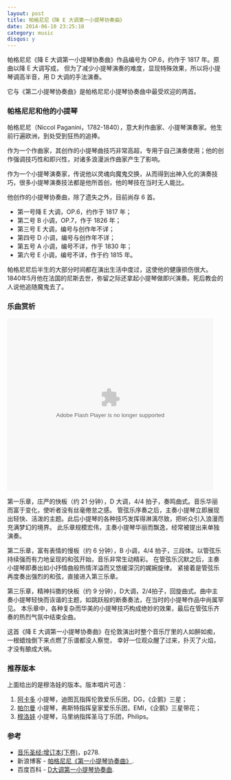 ```yaml
---
layout: post
title: 帕格尼尼《降 E 大调第一小提琴协奏曲》
date: 2014-06-10 23:25:18
category: music
disqus: y
---
```


帕格尼尼《降 E 大调第一小提琴协奏曲》作品编号为 OP.6，约作于 1817 年。原曲以降 E 大调写成，
但为了减少小提琴演奏的难度，显现特殊效果，所以将小提琴调高半音，用 D 大调的手法演奏。

它与《第二小提琴协奏曲》是帕格尼尼小提琴协奏曲中最受欢迎的两首。

### 帕格尼尼和他的小提琴

帕格尼尼（Niccol Paganini，1782-1840），意大利作曲家、小提琴演奏家。他生前行遍欧洲，到处受到狂热的追捧。

作为一个作曲家，其创作的小提琴曲技巧非常高超，专用于自己演奏使用；他的创作强调技巧性和即兴性，对诸多浪漫派作曲家产生了影响。

作为一个小提琴演奏家，传说他以灵魂向魔鬼交换，从而得到出神入化的演奏技巧，很多小提琴演奏技法都是他所首创，他的琴技在当时无人能比。


他创作的小提琴协奏曲，除了遗失之外，目前尚存 6 首。

- 第一号降 E 大调，OP.6，约作于 1817 年；
- 第二号 B 小调，OP.7，作于 1826 年；
- 第三号 E 大调，编号与创作年不详；
- 第四号 D 小调，编号与创作年不详；
- 第五号 A 小调，编号不详，作于 1830 年；
- 第六号 E 小调，编号不详，作于约 1815 年。

帕格尼尼后半生的大部分时间都在演出生活中度过，这使他的健康损伤很大。
1840年5月他在法国的尼斯去世，弥留之际还拿起小提琴做即兴演奏。死后教会的人说他追随魔鬼去了。

### 乐曲赏析

<embed src="http://www.tudou.com/v/FoI_uCeOJtU/&bid=05&resourceId=0_05_05_99/v.swf"
type="application/x-shockwave-flash" allowscriptaccess="always" allowfullscreen="true"
wmode="opaque" width="480" height="400"></embed>

第一乐章，庄严的快板（约 21 分钟），D 大调，4/4 拍子，奏鸣曲式。音乐华丽而富于变化，使听者没有丝毫倦怠之感。
管弦乐序奏之后，主奏小提琴立即展现出轻快、活泼的主题。此后小提琴的各种技巧发挥得淋漓尽致，把听众引入浪漫而充满梦幻的境界。
此乐章规模宏伟，主奏小提琴华丽而飘逸，经常被提出来单独演奏。

第二乐章，富有表情的慢板（约 6 分钟），B 小调，4/4 拍子，三段体。以管弦乐持续强而有力地呈现的和弦开始，音乐非常生动精彩。
在管弦乐沉默之后，主奏小提琴即奏出如小抒情曲般热情洋溢而又悠缓深沉的娓婉旋律。
紧接着是管弦乐再度奏出强烈的和弦，直接进入第三乐章。

第三乐章，精神抖擞的快板（约 9 分钟），D大调，2/4拍子，回旋曲式。曲中主奏小提琴轻快而诙谐的主题，如跳跃般的断奏奏法，在当时的小提琴作品中尚属罕见。
本乐章中，各种复杂而华美的小提琴技巧构成绝妙的效果，最后在管弦乐齐奏的热烈气氛中结束全曲。

这首《降 E 大调第一小提琴协奏曲》在伦敦演出时整个音乐厅里的人如醉如痴，一根蜡烛倒下来点燃了乐谱都没人察觉，
幸好一位观众醒了过来，扑灭了火焰，才没有酿成大祸。


### 推荐版本

上面给出的是穆洛娃的版本。版本唱片可选：

1. [阿卡多](http://music.douban.com/subject/6519680/) 小提琴，迪图瓦指挥伦敦爱乐乐团，DG，《企鹅》三星；
1. [帕尔曼](http://music.douban.com/subject/2072195/) 小提琴，弗斯特指挥皇家爱乐乐团，EMI，《企鹅》三星带花；
1. [穆洛娃](http://music.douban.com/subject/2045829/) 小提琴，马里纳指挥圣马丁乐团，Philips。

### 参考

- [音乐圣经:增订本(下卷)](http://book.douban.com/subject/1023080/)，p278.
- 新浪博客 - [帕格尼尼《第一小提琴协奏曲》](http://blog.sina.com.cn/s/blog_4d1ba5960100hobi.html).
- 百度百科 - [D大调第一小提琴协奏曲](http://baike.baidu.com/view/38494.htm).
